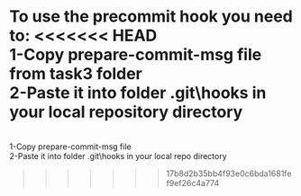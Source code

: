 To use the precommit hook you need to:
<<<<<<< HEAD
<br/>1-Copy prepare-commit-msg file from task3 folder
<br/>2-Paste it into folder .git\hooks in your local repository directory
=======
<br/>1-Copy prepare-commit-msg file
<br/>2-Paste it into folder .git\hooks in your local repo directory
>>>>>>> 17b8d2b35bb4f93e0c6bda1681fef9ef26c4a774

